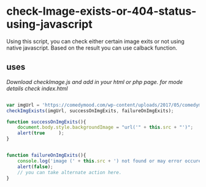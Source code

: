 # check-Image-exists-or-404-status-using-javascript
Using this script, you can check either certain image exits or not using native javascript.
Based on the result you can use calback function. 
<h2>uses</h2>
<i>Download checkImage.js and add in your html or php page. for mode details check index.html</i>
<br />

```javascript

var imgUrl = 'https://comedymood.com/wp-content/uploads/2017/05/comedymood_logo.png';
checkImgExists(imgUrl, successOnImgExits, failureOnImgExits);

function successOnImgExits(){
	document.body.style.backgroundImage = "url('" + this.src + "')";	
	alert(true     );
}


function failureOnImgExits(){
	console.log('image (' + this.src + ') not found or may error occured in load');
	alert(false);
	// you can take alternate action here.
}

```

